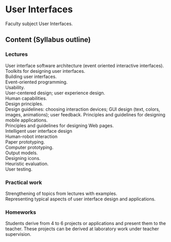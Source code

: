 # User Interfaces
Faculty subject User Interfaces.
## Content (Syllabus outline)
### Lectures
User interface software architecture (event oriented
interactive interfaces).  
Toolkits for designing user interfaces.  
Building user interfaces.  
Event-oriented programming.  
Usability.  
User-centered design; user experience design.  
Human capabilities.  
Design principles.  
Design guidelines: choosing interaction devices; GUI
design (text, colors, images, animations); user feedback.
Principles and guidelines for designing mobile
applications.  
Principles and guidelines for designing Web pages.  
Intelligent user interface design  
Human-robot interaction  
Paper prototyping.  
Computer prototyping.  
Output models.  
Designing icons.  
Heuristic evaluation.  
User testing.  
### Practical work
Strengthening of topics from lectures with examples.  
Representing typical aspects of user interface design
and applications.  
### Homeworks
Students derive from 4 to 6 projects or applications and
present them to the teacher. These projects can be
derived at laboratory work under teacher supervision.
